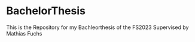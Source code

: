 # BachelorThesis
This is the Repository for my Bachleorthesis of the FS2023 
Supervised by Mathias Fuchs
